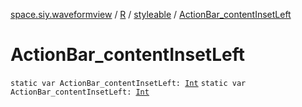 [space.siy.waveformview](../../index.md) / [R](../index.md) / [styleable](index.md) / [ActionBar_contentInsetLeft](./-action-bar_content-inset-left.md)

# ActionBar_contentInsetLeft

`static var ActionBar_contentInsetLeft: `[`Int`](https://kotlinlang.org/api/latest/jvm/stdlib/kotlin/-int/index.html)
`static var ActionBar_contentInsetLeft: `[`Int`](https://kotlinlang.org/api/latest/jvm/stdlib/kotlin/-int/index.html)